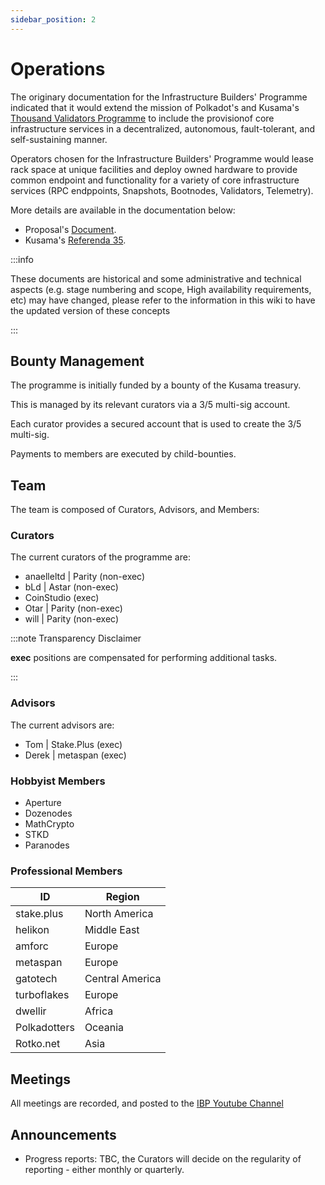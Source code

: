 ```yaml
---
sidebar_position: 2
---
```


# Operations

The originary documentation for the Infrastructure Builders' Programme indicated that it would extend the mission of Polkadot's and Kusama's [Thousand Validators Programme](https://wiki.polkadot.network/docs/thousand-validators) to include the provisionof core infrastructure services in a decentralized, autonomous, fault-tolerant, and self-sustaining manner. 

Operators chosen for the Infrastructure Builders' Programme would lease rack space at unique facilities and deploy owned hardware to provide common endpoint and functionality for a variety of core infrastructure services (RPC endppoints, Snapshots, Bootnodes, Validators, Telemetry). 

More details are available in the documentation below:

- Proposal's [Document](https://docs.google.com/document/d/16USQYVhlyAlrU829EUB2TRoqUC0nnfoS_uCdZ84HT8k).
- Kusama's [Referenda 35](https://kusama.polkassembly.io/referenda/35).

:::info

These documents are historical and some administrative and technical aspects (e.g. stage numbering and scope, High availability requirements, etc) may have changed, please refer to the information in this wiki to have the updated version of these concepts

:::

## Bounty Management

The programme is initially funded by a bounty of the Kusama treasury.

This is managed by its relevant curators via a 3/5 multi-sig account.

Each curator provides a secured account that is used to create the 3/5 multi-sig.

Payments to members are executed by child-bounties.

## Team

The team is composed of Curators, Advisors, and Members:

### Curators

The current curators of the programme are:

- anaelleltd | Parity (non-exec)
- bLd | Astar (non-exec)
- CoinStudio (exec)
- Otar | Parity (non-exec)
- will | Parity (non-exec)

:::note Transparency Disclaimer

**exec** positions are compensated for performing additional tasks.

:::

### Advisors

The current advisors are:

- Tom | Stake.Plus (exec)
- Derek | metaspan (exec)

### Hobbyist Members

- Aperture
- Dozenodes
- MathCrypto
- STKD
- Paranodes

### Professional Members

| ID           | Region          |
| ------------ | --------------- |
| stake.plus   | North America   |
| helikon      | Middle East     |
| amforc       | Europe          |
| metaspan     | Europe          |
| gatotech     | Central America |
| turboflakes  | Europe          |
| dwellir      | Africa          |
| Polkadotters | Oceania         |
| Rotko.net    | Asia            |

## Meetings

All meetings are recorded, and posted to the [IBP Youtube Channel](https://www.youtube.com/@ibp.network)

## Announcements

- Progress reports: TBC, the Curators will decide on the regularity of reporting - either monthly or quarterly.